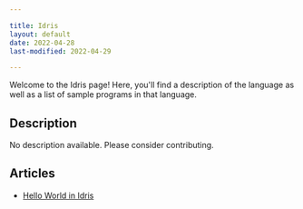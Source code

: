 ```yaml
---

title: Idris
layout: default
date: 2022-04-28
last-modified: 2022-04-29

---
```


Welcome to the Idris page! Here, you'll find a description of the language as well as a list of sample programs in that language.

## Description

No description available. Please consider contributing.

## Articles

- [Hello World in Idris](https://sampleprograms.io/projects/hello-world/idris)